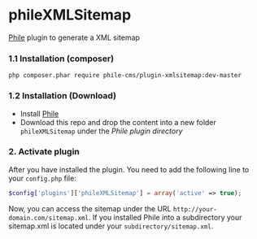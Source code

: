 phileXMLSitemap
===============

[Phile](https://github.com/PhileCMS/Phile) plugin to generate a XML sitemap

### 1.1 Installation (composer)
```
php composer.phar require phile-cms/plugin-xmlsitemap:dev-master
```

### 1.2 Installation (Download)

* Install [Phile](https://github.com/PhileCMS/Phile)
* Download this repo and drop the content into a new folder `phileXMLSitemap` under the _Phile plugin directory_

### 2. Activate plugin

After you have installed the plugin. You need to add the following line to your `config.php` file:

```php
$config['plugins']['phileXMLSitemap'] = array('active' => true);
```

Now, you can access the sitemap under the URL `http://your-domain.com/sitemap.xml`. If you installed Phile into a subdirectory your sitemap.xml is located under your `subdirectory/sitemap.xml`.
